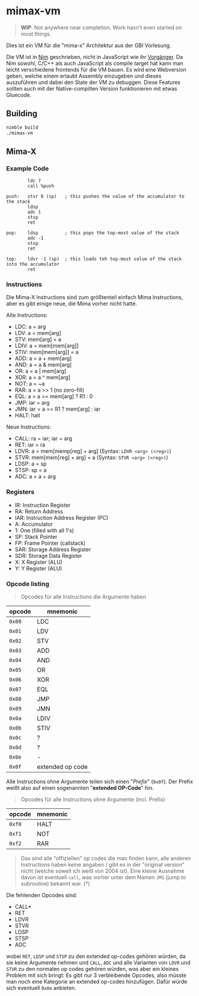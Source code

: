 # mimax-vm

> **WIP**: Not anywhere near completion. Work hasn't even started on most things.

Dies ist ein VM für die "mima-x" Architektur aus der GBI Vorlesung.

Die VM ist in [Nim](https://nim-lang.org) geschrieben, nicht in JavaScript wie ihr [Vorgänger](https://git.jannik.ml/mima-vm). Da Nim sowohl, C/C++ als auch JavaScript als compile target hat kann man leicht verschiedene frontends für die VM bauen. Es wird eine Webversion geben, welche einem erlaubt Assembly einzugeben und dieses auszuführen und dabei den State der VM zu debuggen. Diese Features sollten auch mit der Native-compilten Version funktionieren mit etwas Gluecode.

## Building

```sh
nimble build
./mimax-vm
```

## Mima-X

### Example Code

```assembly_x86
        ldc 7
        call %push
        
push:   stvr 0 (sp)   ; this pushes the value of the accumulator to the stack
        ldsp
        adc 1
        stsp
        ret

pop:    ldsp          ; this pops the top-most value of the stack
        adc -1
        stsp
        ret

top:    ldvr -1 (sp)  ; this loads teh top-most value of the stack into the accumulator
        ret
```

### Instructions

Die Mima-X Instructions sind zum größtenteil einfach Mima Instructions, aber es gibt einige neue, die Mima vorher nicht hatte.

Alte Instructions:
- LDC: a = arg
- LDV: a = mem[arg]
- STV: mem[arg] = a
- LDIV: a = mem[mem[arg]]
- STIV: mem[mem[arg]] = a
- ADD: a = a + mem[arg]
- AND: a = a & mem[arg]
- OR: a = a | mem[arg]
- XOR: a = a ^ mem[arg]
- NOT: a = ~a
- RAR: a = a >> 1 (no zero-fill)
- EQL: a = a == mem[arg] ? R1 : 0
- JMP: iar = arg
- JMN: iar = a == R1 ? mem[arg] : iar
- HALT: halt

Neue Instructions:
- CALL: ra = iar; iar = arg
- RET: iar = ra
- LDVR: a = mem[memp[reg] + arg] (Syntax: `LDVR <arg> (<reg>)`)
- STVR: mem[mem[reg] + arg] = a (Syntax: `STVR <arg> (<reg>)`)
- LDSP: a = sp
- STSP: sp = a
- ADC: a = a + arg


### Registers

- IR: Instruction Register
- RA: Return Address
- IAR: Instruction Address Register (PC)
- A: Accumulator
- 1: One (filled with all 1's)
- SP: Stack Pointer
- FP: Frame Pointer (callstack)
- SAR: Storage Address Register
- SDR: Storage Data Register
- X: X Register (ALU)
- Y: Y Register (ALU)

### Opcode listing

> Opcodes für alle Instructions die Argumente haben

| opcode | mnemonic |
| ------ | -------- |
| `0x00` |   LDC    |
| `0x01` |   LDV    |
| `0x02` |   STV    |
| `0x03` |   ADD    |
| `0x04` |   AND    |
| `0x05` |   OR     |
| `0x06` |   XOR    |
| `0x07` |   EQL    |
| `0x08` |   JMP    |
| `0x09` |   JMN    |
| `0x0a` |   LDIV   |
| `0x0b` |   STIV   |
| `0x0c` |    ?     |
| `0x0d` |    ?     |
| `0x0e` |    -     |
| `0x0f` | extended op code |

Alle Instructions ohne Argumente teilen sich einen "*Prefix*" (`0x0f`). Der Prefix weißt also auf einen sogenannten "**extended OP-Code**" hin.

> Opcodes für alle Instructions ohne Argumente (incl. Prefix)

| opcode | mnemonic |
| ------ | -------- |
| `0xf0` |   HALT   |
| `0xf1` |   NOT    |
| `0xf2` |   RAR    |

> Das sind alle "offiziellen" op codes die man finden kann, alle anderen Instructions haben keine angaben / gibt es in der "original version" nicht (welche soweit ich weiß von 2004 ist). Eine kleine Ausnahme davon ist eventuell `call`, was vorher unter dem Namen `JMS` (jump to subroutine) bekannt war. (*)

Die fehlenden Opcodes sind:
- CALL*
- RET
- LDVR
- STVR
- LDSP
- STSP
- ADC

wobei `RET`, `LDSP` und `STSP` zu den extended op-codes gehören würden, da sie keine Argumente nehmen und `CALL`, `ADC` und alle Varianten von `LDVR` und `STVR` zu den normalen op codes gehören würden, was aber ein kleines Problem mit sich bringt: Es gibt nur 3 verbleibende Opcodes, also müsste man noch eine Kategorie an extended op-codes hinzufügen. Dafür würde sich eventuell `0x0e` anbieten.